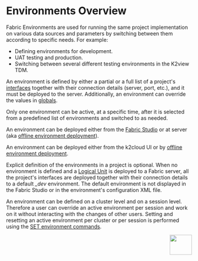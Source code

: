 # Environments Overview

Fabric Environments are used for running the same project implementation on various data sources and parameters by switching between them according to specific needs. For example:

-  Defining environments for development. 
-  UAT testing and production. 
-  Switching between several different testing environments in the K2view TDM. 

An environment is defined by either a partial or a full list of a project's [interfaces](/articles/05_DB_interfaces/01_interfaces_overview.md) together with their connection details (server, port, etc.), and it must be deployed to the server. Additionally, an environment can override the values in [globals](/articles/08_globals/01_globals_overview.md). 


Only one environment can be active, at a specific time, after it is selected from a predefined list of environments and switched to as needed. 

<studio>

An environment can be deployed either from the [Fabric Studio](/articles/25_environments/03_deploy_env_from_Fabric_Studio.md) or at server (aka [offline environment deployment](/articles/25_environments/04_offline_deployment.md)).

</studio>

<web>

An environment can be deployed either from the k2cloud UI or by [offline environment deployment](/articles/25_environments/04_offline_deployment.md).

</web>

Explicit definition of the environments in a project is optional. When no environment is defined and a [Logical Unit](/articles/03_logical_units/01_LU_overview.md) is deployed to a Fabric server, all the project's interfaces are deployed together with their connection details to a default *_dev* environment. The default environment is not displayed in the Fabric Studio or in the environment's configuration XML file.

An environment can be defined on a cluster level and on a session level. Therefore a user can override an active environment per session and work on it without interacting with the changes of other users. Setting and resetting an active environment per cluster or per session is performed using the [SET environment commands](05_set_and_list_commands.md).



[<img align="right" width="60" height="54" src="/articles/images/Next.png">](02_create_new_environment.md)

